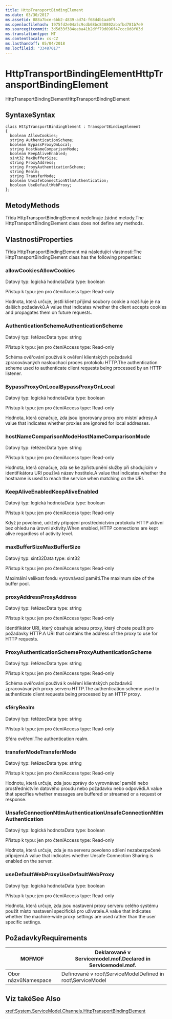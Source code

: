 ```yaml
---
title: HttpTransportBindingElement
ms.date: 03/30/2017
ms.assetid: 088a7bce-6bb2-4839-ad74-f68d4b1aa0f9
ms.openlocfilehash: 1975fd2e04a5c9cdb68bc838802abafbd781b7e9
ms.sourcegitcommit: 3d5d33f384eeba41b2dff79d096f47ccc8d8f03d
ms.translationtype: MT
ms.contentlocale: cs-CZ
ms.lasthandoff: 05/04/2018
ms.locfileid: "33487017"
---
```

# <a name="httptransportbindingelement"></a><span data-ttu-id="254f2-102">HttpTransportBindingElement</span><span class="sxs-lookup"><span data-stu-id="254f2-102">HttpTransportBindingElement</span></span>
<span data-ttu-id="254f2-103">HttpTransportBindingElement</span><span class="sxs-lookup"><span data-stu-id="254f2-103">HttpTransportBindingElement</span></span>  
  
## <a name="syntax"></a><span data-ttu-id="254f2-104">Syntaxe</span><span class="sxs-lookup"><span data-stu-id="254f2-104">Syntax</span></span>  
  
```  
class HttpTransportBindingElement : TransportBindingElement  
{  
  boolean AllowCookies;  
  string AuthenticationScheme;  
  boolean BypassProxyOnLocal;  
  string HostNameComparisonMode;  
  boolean KeepAliveEnabled;  
  sint32 MaxBufferSize;  
  string ProxyAddress;  
  string ProxyAuthenticationScheme;  
  string Realm;  
  string TransferMode;  
  boolean UnsafeConnectionNtlmAuthentication;  
  boolean UseDefaultWebProxy;  
};  
```  
  
## <a name="methods"></a><span data-ttu-id="254f2-105">Metody</span><span class="sxs-lookup"><span data-stu-id="254f2-105">Methods</span></span>  
 <span data-ttu-id="254f2-106">Třída HttpTransportBindingElement nedefinuje žádné metody.</span><span class="sxs-lookup"><span data-stu-id="254f2-106">The HttpTransportBindingElement class does not define any methods.</span></span>  
  
## <a name="properties"></a><span data-ttu-id="254f2-107">Vlastnosti</span><span class="sxs-lookup"><span data-stu-id="254f2-107">Properties</span></span>  
 <span data-ttu-id="254f2-108">Třída HttpTransportBindingElement má následující vlastnosti:</span><span class="sxs-lookup"><span data-stu-id="254f2-108">The HttpTransportBindingElement class has the following properties:</span></span>  
  
### <a name="allowcookies"></a><span data-ttu-id="254f2-109">allowCookies</span><span class="sxs-lookup"><span data-stu-id="254f2-109">AllowCookies</span></span>  
 <span data-ttu-id="254f2-110">Datový typ: logická hodnota</span><span class="sxs-lookup"><span data-stu-id="254f2-110">Data type: boolean</span></span>  
  
 <span data-ttu-id="254f2-111">Přístup k typu: jen pro čtení</span><span class="sxs-lookup"><span data-stu-id="254f2-111">Access type: Read-only</span></span>  
  
 <span data-ttu-id="254f2-112">Hodnota, která určuje, jestli klient přijímá soubory cookie a rozšiřuje je na dalších požadavků.</span><span class="sxs-lookup"><span data-stu-id="254f2-112">A value that indicates whether the client accepts cookies and propagates them on future requests.</span></span>  
  
### <a name="authenticationscheme"></a><span data-ttu-id="254f2-113">AuthenticationScheme</span><span class="sxs-lookup"><span data-stu-id="254f2-113">AuthenticationScheme</span></span>  
 <span data-ttu-id="254f2-114">Datový typ: řetězec</span><span class="sxs-lookup"><span data-stu-id="254f2-114">Data type: string</span></span>  
  
 <span data-ttu-id="254f2-115">Přístup k typu: jen pro čtení</span><span class="sxs-lookup"><span data-stu-id="254f2-115">Access type: Read-only</span></span>  
  
 <span data-ttu-id="254f2-116">Schéma ověřování používá k ověření klientských požadavků zpracovávaných naslouchací proces protokolu HTTP.</span><span class="sxs-lookup"><span data-stu-id="254f2-116">The authentication scheme used to authenticate client requests being processed by an HTTP listener.</span></span>  
  
### <a name="bypassproxyonlocal"></a><span data-ttu-id="254f2-117">BypassProxyOnLocal</span><span class="sxs-lookup"><span data-stu-id="254f2-117">BypassProxyOnLocal</span></span>  
 <span data-ttu-id="254f2-118">Datový typ: logická hodnota</span><span class="sxs-lookup"><span data-stu-id="254f2-118">Data type: boolean</span></span>  
  
 <span data-ttu-id="254f2-119">Přístup k typu: jen pro čtení</span><span class="sxs-lookup"><span data-stu-id="254f2-119">Access type: Read-only</span></span>  
  
 <span data-ttu-id="254f2-120">Hodnota, která označuje, zda jsou ignorovány proxy pro místní adresy.</span><span class="sxs-lookup"><span data-stu-id="254f2-120">A value that indicates whether proxies are ignored for local addresses.</span></span>  
  
### <a name="hostnamecomparisonmode"></a><span data-ttu-id="254f2-121">hostNameComparisonMode</span><span class="sxs-lookup"><span data-stu-id="254f2-121">HostNameComparisonMode</span></span>  
 <span data-ttu-id="254f2-122">Datový typ: řetězec</span><span class="sxs-lookup"><span data-stu-id="254f2-122">Data type: string</span></span>  
  
 <span data-ttu-id="254f2-123">Přístup k typu: jen pro čtení</span><span class="sxs-lookup"><span data-stu-id="254f2-123">Access type: Read-only</span></span>  
  
 <span data-ttu-id="254f2-124">Hodnota, která označuje, zda se ke zpřístupnění služby při shodujícím v identifikátoru URI používá název hostitele.</span><span class="sxs-lookup"><span data-stu-id="254f2-124">A value that indicates whether the hostname is used to reach the service when matching on the URI.</span></span>  
  
### <a name="keepaliveenabled"></a><span data-ttu-id="254f2-125">KeepAliveEnabled</span><span class="sxs-lookup"><span data-stu-id="254f2-125">KeepAliveEnabled</span></span>  
 <span data-ttu-id="254f2-126">Datový typ: logická hodnota</span><span class="sxs-lookup"><span data-stu-id="254f2-126">Data type: boolean</span></span>  
  
 <span data-ttu-id="254f2-127">Přístup k typu: jen pro čtení</span><span class="sxs-lookup"><span data-stu-id="254f2-127">Access type: Read-only</span></span>  
  
 <span data-ttu-id="254f2-128">Když je povolené, udržely připojení prostřednictvím protokolu HTTP aktivní bez ohledu na úrovni aktivity.</span><span class="sxs-lookup"><span data-stu-id="254f2-128">When enabled, HTTP connections are kept alive regardless of activity level.</span></span>  
  
### <a name="maxbuffersize"></a><span data-ttu-id="254f2-129">maxBufferSize</span><span class="sxs-lookup"><span data-stu-id="254f2-129">MaxBufferSize</span></span>  
 <span data-ttu-id="254f2-130">Datový typ: sint32</span><span class="sxs-lookup"><span data-stu-id="254f2-130">Data type: sint32</span></span>  
  
 <span data-ttu-id="254f2-131">Přístup k typu: jen pro čtení</span><span class="sxs-lookup"><span data-stu-id="254f2-131">Access type: Read-only</span></span>  
  
 <span data-ttu-id="254f2-132">Maximální velikost fondu vyrovnávací paměti.</span><span class="sxs-lookup"><span data-stu-id="254f2-132">The maximum size of the buffer pool.</span></span>  
  
### <a name="proxyaddress"></a><span data-ttu-id="254f2-133">proxyAddress</span><span class="sxs-lookup"><span data-stu-id="254f2-133">ProxyAddress</span></span>  
 <span data-ttu-id="254f2-134">Datový typ: řetězec</span><span class="sxs-lookup"><span data-stu-id="254f2-134">Data type: string</span></span>  
  
 <span data-ttu-id="254f2-135">Přístup k typu: jen pro čtení</span><span class="sxs-lookup"><span data-stu-id="254f2-135">Access type: Read-only</span></span>  
  
 <span data-ttu-id="254f2-136">Identifikátor URI, který obsahuje adresu proxy, který chcete použít pro požadavky HTTP.</span><span class="sxs-lookup"><span data-stu-id="254f2-136">A URI that contains the address of the proxy to use for HTTP requests.</span></span>  
  
### <a name="proxyauthenticationscheme"></a><span data-ttu-id="254f2-137">ProxyAuthenticationScheme</span><span class="sxs-lookup"><span data-stu-id="254f2-137">ProxyAuthenticationScheme</span></span>  
 <span data-ttu-id="254f2-138">Datový typ: řetězec</span><span class="sxs-lookup"><span data-stu-id="254f2-138">Data type: string</span></span>  
  
 <span data-ttu-id="254f2-139">Přístup k typu: jen pro čtení</span><span class="sxs-lookup"><span data-stu-id="254f2-139">Access type: Read-only</span></span>  
  
 <span data-ttu-id="254f2-140">Schéma ověřování používá k ověření klientských požadavků zpracovávaných proxy serveru HTTP.</span><span class="sxs-lookup"><span data-stu-id="254f2-140">The authentication scheme used to authenticate client requests being processed by an HTTP proxy.</span></span>  
  
### <a name="realm"></a><span data-ttu-id="254f2-141">sféry</span><span class="sxs-lookup"><span data-stu-id="254f2-141">Realm</span></span>  
 <span data-ttu-id="254f2-142">Datový typ: řetězec</span><span class="sxs-lookup"><span data-stu-id="254f2-142">Data type: string</span></span>  
  
 <span data-ttu-id="254f2-143">Přístup k typu: jen pro čtení</span><span class="sxs-lookup"><span data-stu-id="254f2-143">Access type: Read-only</span></span>  
  
 <span data-ttu-id="254f2-144">Sféra ověření.</span><span class="sxs-lookup"><span data-stu-id="254f2-144">The authentication realm.</span></span>  
  
### <a name="transfermode"></a><span data-ttu-id="254f2-145">transferMode</span><span class="sxs-lookup"><span data-stu-id="254f2-145">TransferMode</span></span>  
 <span data-ttu-id="254f2-146">Datový typ: řetězec</span><span class="sxs-lookup"><span data-stu-id="254f2-146">Data type: string</span></span>  
  
 <span data-ttu-id="254f2-147">Přístup k typu: jen pro čtení</span><span class="sxs-lookup"><span data-stu-id="254f2-147">Access type: Read-only</span></span>  
  
 <span data-ttu-id="254f2-148">Hodnotu, která určuje, zda jsou zprávy do vyrovnávací paměti nebo prostřednictvím datového proudu nebo požadavku nebo odpovědi.</span><span class="sxs-lookup"><span data-stu-id="254f2-148">A value that specifies whether messages are buffered or streamed or a request or response.</span></span>  
  
### <a name="unsafeconnectionntlmauthentication"></a><span data-ttu-id="254f2-149">UnsafeConnectionNtlmAuthentication</span><span class="sxs-lookup"><span data-stu-id="254f2-149">UnsafeConnectionNtlmAuthentication</span></span>  
 <span data-ttu-id="254f2-150">Datový typ: logická hodnota</span><span class="sxs-lookup"><span data-stu-id="254f2-150">Data type: boolean</span></span>  
  
 <span data-ttu-id="254f2-151">Přístup k typu: jen pro čtení</span><span class="sxs-lookup"><span data-stu-id="254f2-151">Access type: Read-only</span></span>  
  
 <span data-ttu-id="254f2-152">Hodnota, která určuje, zda je na serveru povoleno sdílení nezabezpečené připojení.</span><span class="sxs-lookup"><span data-stu-id="254f2-152">A value that indicates whether Unsafe Connection Sharing is enabled on the server.</span></span>  
  
### <a name="usedefaultwebproxy"></a><span data-ttu-id="254f2-153">useDefaultWebProxy</span><span class="sxs-lookup"><span data-stu-id="254f2-153">UseDefaultWebProxy</span></span>  
 <span data-ttu-id="254f2-154">Datový typ: logická hodnota</span><span class="sxs-lookup"><span data-stu-id="254f2-154">Data type: boolean</span></span>  
  
 <span data-ttu-id="254f2-155">Přístup k typu: jen pro čtení</span><span class="sxs-lookup"><span data-stu-id="254f2-155">Access type: Read-only</span></span>  
  
 <span data-ttu-id="254f2-156">Hodnota, která určuje, zda jsou nastavení proxy serveru celého systému použít místo nastavení specifická pro uživatele.</span><span class="sxs-lookup"><span data-stu-id="254f2-156">A value that indicates whether the machine-wide proxy settings are used rather than the user specific settings.</span></span>  
  
## <a name="requirements"></a><span data-ttu-id="254f2-157">Požadavky</span><span class="sxs-lookup"><span data-stu-id="254f2-157">Requirements</span></span>  
  
|<span data-ttu-id="254f2-158">MOF</span><span class="sxs-lookup"><span data-stu-id="254f2-158">MOF</span></span>|<span data-ttu-id="254f2-159">Deklarované v Servicemodel.mof.</span><span class="sxs-lookup"><span data-stu-id="254f2-159">Declared in Servicemodel.mof.</span></span>|  
|---------|-----------------------------------|  
|<span data-ttu-id="254f2-160">Obor názvů</span><span class="sxs-lookup"><span data-stu-id="254f2-160">Namespace</span></span>|<span data-ttu-id="254f2-161">Definované v root\ServiceModel</span><span class="sxs-lookup"><span data-stu-id="254f2-161">Defined in root\ServiceModel</span></span>|  
  
## <a name="see-also"></a><span data-ttu-id="254f2-162">Viz také</span><span class="sxs-lookup"><span data-stu-id="254f2-162">See Also</span></span>  
 <xref:System.ServiceModel.Channels.HttpTransportBindingElement>
